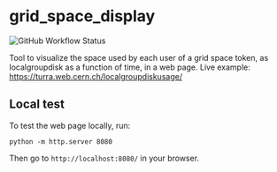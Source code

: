 # grid_space_display
![GitHub Workflow Status](https://img.shields.io/github/actions/workflow/status/wiso/grid_space_display/python-app.yml)


Tool to visualize the space used by each user of a grid space token, as localgroupdisk as a function of time, in a web page. Live example: https://turra.web.cern.ch/localgroupdiskusage/


## Local test

To test the web page locally, run:

```
python -m http.server 8080
```

Then go to `http://localhost:8080/` in your browser.
